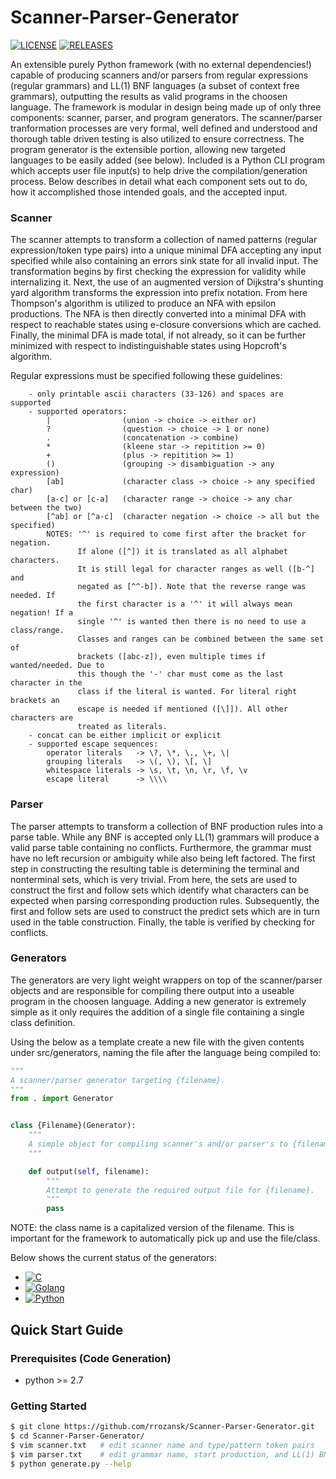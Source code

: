 # Scanner-Parser-Generator

[![LICENSE](https://img.shields.io/badge/LICENSE-MIT-green.svg)](https://github.com/rrozansk/Scanner-Parser-Generator/blob/master/LICENSE.txt) [![RELEASES](https://img.shields.io/badge/Releases-current-yellow.svg)](https://github.com/rrozansk/Scanner-Parser-Generator/releases)

An extensible purely Python framework (with no external dependencies!) capable
of producing scanners and/or parsers from regular expressions (regular grammars)
and LL(1) BNF languages (a subset of context free grammars), outputting the
results as valid programs in the choosen language. The framework is modular in
design being made up of only three components: scanner, parser, and program
generators. The scanner/parser tranformation processes are very formal,
well defined and understood and thorough table driven testing is also utilized
to ensure correctness. The program generator is the extensible portion,
allowing new targeted languages to be easily added (see below). Included is a
Python CLI program which accepts user file input(s) to help drive the
compilation/generation process. Below describes in detail what each component
sets out to do, how it accomplished those intended goals, and the accepted
input.

### Scanner

The scanner attempts to transform a collection of named patterns (regular
expression/token type pairs) into a unique minimal DFA accepting any input
specified while also containing an errors sink state for all invalid input.
The transformation begins by first checking the expression for validity while
internalizing it. Next, the use of an augmented version of Dijkstra's shunting
yard algorithm transforms the expression into prefix notation. From here
Thompson's algorithm is utilized to produce an NFA with epsilon productions. The
NFA is then directly converted into a minimal DFA with respect to reachable
states using e-closure conversions which are cached. Finally, the minimal DFA is
made total, if not already, so it can be further minimized with respect to
indistinguishable states using Hopcroft's algorithm.

Regular expressions must be specified following these guidelines:
```text
    - only printable ascii characters (33-126) and spaces are supported
    - supported operators:
        |                (union -> choice -> either or)
        ?                (question -> choice -> 1 or none)
        .                (concatenation -> combine)
        *                (kleene star -> repitition >= 0)
        +                (plus -> repitition >= 1)
        ()               (grouping -> disambiguation -> any expression)
        [ab]             (character class -> choice -> any specified char)
        [a-c] or [c-a]   (character range -> choice -> any char between the two)
        [^ab] or [^a-c]  (character negation -> choice -> all but the specified)
        NOTES: '^' is required to come first after the bracket for negation.
               If alone ([^]) it is translated as all alphabet characters.
               It is still legal for character ranges as well ([b-^] and
               negated as [^^-b]). Note that the reverse range was needed. If
               the first character is a '^' it will always mean negation! If a
               single '^' is wanted then there is no need to use a class/range.
               Classes and ranges can be combined between the same set of
               brackets ([abc-z]), even multiple times if wanted/needed. Due to
               this though the '-' char must come as the last character in the
               class if the literal is wanted. For literal right brackets an
               escape is needed if mentioned ([\]]). All other characters are
               treated as literals.
    - concat can be either implicit or explicit
    - supported escape sequences:
        operator literals   -> \?, \*, \., \+, \|
        grouping literals   -> \(, \), \[, \]
        whitespace literals -> \s, \t, \n, \r, \f, \v
        escape literal      -> \\\\
```

### Parser

The parser attempts to transform a collection of BNF production rules into a
parse table. While any BNF is accepted only LL(1) grammars will produce a valid
parse table containing no conflicts. Furthermore, the grammar must have no left
recursion or ambiguity while also being left factored. The first step in
constructing the resulting table is determining the terminal and nonterminal
sets, which is very trivial. From here, the sets are used to construct the first
and follow sets which identify what characters can be expected when parsing
corresponding production rules. Subsequently, the first and follow sets are used
to construct the predict sets which are in turn used in the table construction.
Finally, the table is verified by checking for conflicts.

### Generators

The generators are very light weight wrappers on top of the scanner/parser
objects and are responsible for compiling there output into a useable program in
the choosen language. Adding a new generator is extremely simple as it only requires
the addition of a single file containing a single class definition.

Using the below as a template create a new file with the given contents under
src/generators, naming the file after the language being compiled to:

```python
"""
A scanner/parser generator targeting {filename}.
"""
from . import Generator


class {Filename}(Generator):
    """
    A simple object for compiling scanner's and/or parser's to {filename}.
    """

    def output(self, filename):
        """
        Attempt to generate the required output file for {filename}.
        """
        pass
```

NOTE: the class name is a capitalized version of the filename.
This is important for the framework to automatically pick up and use the file/class.

Below shows the current status of the generators:

  * [![C](https://img.shields.io/badge/C-Developing-yellow.svg)](https://github.com/rrozansk/Scanner-Parser-Generator/blob/master/src/generators/c.py)
  * [![Golang](https://img.shields.io/badge/Golang-Planned-red.svg)](https://github.com/rrozansk/Scanner-Parser-Generator/blob/master/src/generators/go.py)
  * [![Python](https://img.shields.io/badge/Python-Planned-red.svg)](https://github.com/rrozansk/Scanner-Parser-Generator/blob/master/src/generators/python.py)

## Quick Start Guide

### Prerequisites (Code Generation)
  - python >= 2.7

### Getting Started
```sh
$ git clone https://github.com/rrozansk/Scanner-Parser-Generator.git
$ cd Scanner-Parser-Generator/
$ vim scanner.txt   # edit scanner name and type/pattern token pairs
$ vim parser.txt    # edit grammar name, start production, and LL(1) BNF grammar
$ python generate.py --help
```
